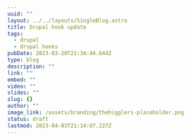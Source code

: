 ```yaml
---
uuid: ""
layout: ../../layouts/SingleBlog.astro
title: Drupal hook update
tags:
  - drupal
  - drupal hooks
pubDate: 2023-03-20T21:34:44.644Z
type: blog
description: ""
link: ""
embed: ""
video: ""
slides: ""
slug: {}
author: ""
image_link: /assets/branding/thehigglers-placeholder.png
status: draft
lastmod: 2023-04-03T21:14:07.227Z
---
```

